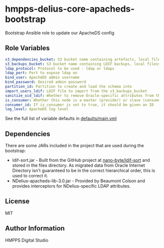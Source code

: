 hmpps-delius-core-apacheds-bootstrap
=========

Bootstrap Ansible role to update our ApacheDS config


Role Variables
--------------

```yaml
s3_dependencies_bucket: S3 bucket name containing artefacts, local filesystem will be used if not specified
s3_backups_bucket: S3 bucket name containing LDIF backups, local filesystem will be used if not specified
ldap_protocol: Protocol to be used - ldap or ldaps 
ldap_port: Port to expose ldap on
bind_user: ApacheDS admin username
bind_password: Desired admin password
partition_id: Partition to create and load the schema into
import_users_ldif: LDIF file to import from the s3_backups_bucket
sanitize_oid_ldif: Whether to remove Oracle-specific attributes from the LDIF 
is_consumer: Whether this node is a master (provider) or slave (consumer) node
consumer_id: If is_consumer is set to true, it should be given an ID
log_level: ApacheDS log level
```
See the full list of variable defaults in [defaults/main.yml](defaults/main.yml)

Dependencies
------------
There are some JARs included in the project that are used during the bootstrap:

* ldif-sort.jar - 
Built from the GitHub project at [nano-byte/ldif-sort](https://github.com/nano-byte/ldif-sort) and stored in the files directory. 
As migrated data from Oracle Internet Directory isn't guaranteed to be in the correct hierarchical order, this is used to correct it.
* NDelius-apacheds-lib-3.0.jar -
Provided by Beaumont Colson and provides interceptors for NDelius-specific LDAP attributes.

License
-------

MIT

Author Information
------------------

HMPPS Digital Studio
